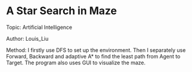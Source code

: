 # A Star Search in Maze

Topic: Artificial Intelligence

Author: Louis_Liu

Method:
I firstly use DFS to set up the environment. Then I separately use Forward, Backward and adaptive A* to find the least path from Agent to Target. The program also uses GUI to visualize the maze.

